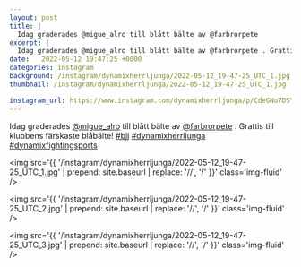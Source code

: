 ```yaml
---
layout: post
title: |
  Idag graderades @migue_alro till blått bälte av @farbrorpete 
excerpt: |
  Idag graderades @migue_alro till blått bälte av @farbrorpete . Grattis till klubbens färskaste blåbälte!   
date:   2022-05-12 19:47:25 +0000
categories: instagram
background: /instagram/dynamixherrljunga/2022-05-12_19-47-25_UTC_1.jpg
thumbnail: /instagram/dynamixherrljunga/2022-05-12_19-47-25_UTC_1.jpg

instagram_url: https://www.instagram.com/dynamixherrljunga/p/CdeGNu7DSYt
---
```

Idag graderades [@migue_alro](https://www.instagram.com/migue_alro/) till blått bälte av [@farbrorpete](https://www.instagram.com/farbrorpete/) . Grattis till klubbens färskaste blåbälte! [#bjj](https://www.instagram.com/explore/tags/bjj/) [#dynamixherrljunga](https://www.instagram.com/explore/tags/dynamixherrljunga/) [#dynamixfightingsports](https://www.instagram.com/explore/tags/dynamixfightingsports/)



<img src='{{ '/instagram/dynamixherrljunga/2022-05-12_19-47-25_UTC_1.jpg' | prepend: site.baseurl | replace: '//', '/' }}' class='img-fluid' />


<img src='{{ '/instagram/dynamixherrljunga/2022-05-12_19-47-25_UTC_2.jpg' | prepend: site.baseurl | replace: '//', '/' }}' class='img-fluid' />


<img src='{{ '/instagram/dynamixherrljunga/2022-05-12_19-47-25_UTC_3.jpg' | prepend: site.baseurl | replace: '//', '/' }}' class='img-fluid' />
